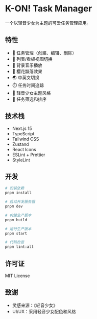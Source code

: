 # K-ON! Task Manager

一个以轻音少女为主题的可爱任务管理应用。

## 特性

- 🎸 任务管理（创建、编辑、删除）
- 🍵 列表/看板视图切换
- 🎵 背景音乐播放
- 🌸 樱花飘落效果
- 🌏 中英文切换
- ⏱️ 任务时间追踪
- 🎨 轻音少女主题风格
- 🎯 任务筛选和排序

## 技术栈

- Next.js 15
- TypeScript
- Tailwind CSS
- Zustand
- React Icons
- ESLint + Prettier
- StyleLint

## 开发

```bash
# 安装依赖
pnpm install

# 启动开发服务器
pnpm dev

# 构建生产版本
pnpm build

# 运行生产版本
pnpm start

# 代码检查
pnpm lint:all
```

## 许可证

MIT License

## 致谢

- 灵感来源：《轻音少女》
- UI/UX：采用轻音少女配色和风格
